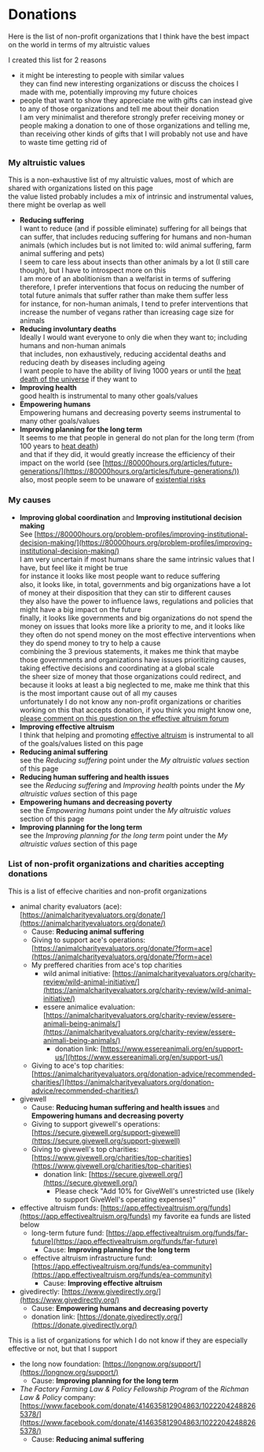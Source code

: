 # Donations

Here is the list of non-profit organizations that I think have the best impact on the world in terms of my altruistic values

I created this list for 2 reasons

- it might be interesting to people with similar values  
  they can find new interesting organizations or discuss the choices I made with me, potentially improving my future choices
- people that want to show they appreciate me with gifts can instead give to any of those organizations and tell me about their donation  
  I am very minimalist and therefore strongly prefer receiving money or people making a donation to one of those organizations and telling me, than receiving other kinds of gifts that I will probably not use and have to waste time getting rid of

### My altruistic values

This is a non-exhaustive list of my altruistic values, most of which are shared with organizations listed on this page  
the value listed probably includes a mix of intrinsic and instrumental values, there might be overlap as well

- **Reducing suffering**  
  I want to reduce (and if possible eliminate) suffering for all beings that can suffer, that includes reducing suffering for humans and non-human animals (which includes but is not limited to: wild animal suffering, farm animal suffering and pets)  
  I seem to care less about insects than other animals by a lot (I still care though), but I have to introspect more on this  
  I am more of an abolitionism than a welfarist in terms of suffering  
  therefore, I prefer interventions that focus on reducing the number of total future animals that suffer rather than make them suffer less  
  for instance, for non-human animals, I tend to prefer interventions that increase the number of vegans rather than icreasing cage size for animals
- **Reducing involuntary deaths**  
  Ideally I would want everyone to only die when they want to; including humans and non-human animals  
  that includes, non exhaustively, reducing accidental deaths and reducing death by diseases  including ageing  
  I want people to have the ability of living 1000 years or until the [heat death of the universe](https://en.wikipedia.org/wiki/Heat_death_of_the_universe) if they want to  
- **Improving health**  
  good health is instrumental to many other goals/values
- **Empowering humans**  
  Empowering humans and decreasing poverty seems instrumental to many other goals/values
- **Improving planning for the long term**  
  It seems to me that people in general do not plan for the long term (from 100 years to [heat death](https://en.wikipedia.org/wiki/Heat_death_of_the_universe))  
  and that if they did, it would greatly increase the efficiency of their impact on the world (see [https://80000hours.org/articles/future-generations/](https://80000hours.org/articles/future-generations/))  
  also, most people seem to be unaware of [existential risks](https://www.nickbostrom.com/existential/risks.html)  

### My causes

- **Improving global coordination** and **Improving institutional decision making**  
  See [https://80000hours.org/problem-profiles/improving-institutional-decision-making/](https://80000hours.org/problem-profiles/improving-institutional-decision-making/)  
  I am very uncertain if most humans share the same intrinsic values that I have, but feel like it might be true  
  for instance it looks like most people want to reduce suffering  
  also, it looks like, in total, governments and big organizations have a lot of money at their disposition that they can stir to different causes  
  they also have the power to influence laws, regulations and policies that might have a big impact on the future  
  finally, it looks like governments and big organizations do not spend the money on issues that looks more like a priority to me, and it looks like they often do not spend money on the most effective interventions when they do spend money to try to help a cause  
  combining the 3 previous statements, it makes me think that maybe those governments and organizations have issues prioritizing causes, taking effective decisions and coordinating at a global scale  
  the sheer size of money that those organizations could redirect, and because it looks at least a big neglected to me, make me think that this is the most important cause out of all my causes  
  unfortunately I do not know any non-profit organizations or charities working on this that accepts donation, if you think you might know one, [please comment on this question on the effective altruism forum](https://forum.effectivealtruism.org/posts/Sy9wsGFkZZkYifwwq/effective-charities-for-improving-institutional-decision)
- **Improving effective altruism**  
  I think that helping and promoting [effective altruism](https://www.effectivealtruism.org/articles/introduction-to-effective-altruism/) is instrumental to all of the goals/values listed on this page
- **Reducing animal suffering**  
  see the *Reducing suffering* point under the *My altruistic values* section of this page
- **Reducing human suffering and health issues**  
  see the *Reducing suffering* and *Improving health* points under the *My altruistic values* section of this page
- **Empowering humans and decreasing poverty**  
  see the *Empowering humans* point under the *My altruistic values* section of this page
- **Improving planning for the long term**  
  see the *Improving planning for the long term* point under the *My altruistic values* section of this page

### List of non-profit organizations and charities accepting donations

This is a list of effecive charities and non-profit organizations

- animal charity evaluators (ace): [https://animalcharityevaluators.org/donate/](https://animalcharityevaluators.org/donate/)
    - Cause: **Reducing animal suffering**
    - Giving to support ace's operations: [https://animalcharityevaluators.org/donate/?form=ace](https://animalcharityevaluators.org/donate/?form=ace)
    - My preffered charities from ace's top charities
        - wild animal initiative: [https://animalcharityevaluators.org/charity-review/wild-animal-initiative/](https://animalcharityevaluators.org/charity-review/wild-animal-initiative/)
        - essere animalice evaluation: [https://animalcharityevaluators.org/charity-review/essere-animali-being-animals/](https://animalcharityevaluators.org/charity-review/essere-animali-being-animals/)
            - donation link: [https://www.essereanimali.org/en/support-us/](https://www.essereanimali.org/en/support-us/)
    - Giving to ace's top charities: [https://animalcharityevaluators.org/donation-advice/recommended-charities/](https://animalcharityevaluators.org/donation-advice/recommended-charities/)
- givewell
    - Cause: **Reducing human suffering and health issues** and **Empowering humans and decreasing poverty**
    - Giving to support givewell's operations: [https://secure.givewell.org/support-givewell](https://secure.givewell.org/support-givewell)
    - Giving to givewell's top charities: [https://www.givewell.org/charities/top-charities](https://www.givewell.org/charities/top-charities)
        - donation link: [https://secure.givewell.org/](https://secure.givewell.org/)
            - Please check "Add 10% for GiveWell's unrestricted use (likely to support GiveWell's operating expenses)"
- effective altruism funds: [https://app.effectivealtruism.org/funds](https://app.effectivealtruism.org/funds)
my favorite ea funds are listed below
    - long-term future fund: [https://app.effectivealtruism.org/funds/far-future](https://app.effectivealtruism.org/funds/far-future)
        - Cause: **Improving planning for the long term**
    - effective altruism infrastructure fund: [https://app.effectivealtruism.org/funds/ea-community](https://app.effectivealtruism.org/funds/ea-community)
        - Cause: **Improving effective altruism**
- givedirectly: [https://www.givedirectly.org/](https://www.givedirectly.org/)
    - Cause: **Empowering humans and decreasing poverty**
    - donation link: [https://donate.givedirectly.org/](https://donate.givedirectly.org/)

This is a list of organizations for which I do not know if they are especially effective or not, but that I support

- the long now foundation: [https://longnow.org/support/](https://longnow.org/support/)
    - Cause: **Improving planning for the long term**
- *The Factory Farming Law & Policy Fellowship Program* of the *Richman Law & Policy* company: [https://www.facebook.com/donate/414635812904863/10222042488265378/](https://www.facebook.com/donate/414635812904863/10222042488265378/)
    - Cause: **Reducing animal suffering**
